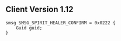 ## Client Version 1.12

```rust,ignore
smsg SMSG_SPIRIT_HEALER_CONFIRM = 0x0222 {
    Guid guid;    
}

```
